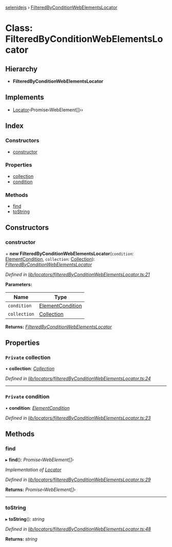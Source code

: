 [selenidejs](../README.md) › [FilteredByConditionWebElementsLocator](filteredbyconditionwebelementslocator.md)

# Class: FilteredByConditionWebElementsLocator

## Hierarchy

* **FilteredByConditionWebElementsLocator**

## Implements

* [Locator](../interfaces/locator.md)‹Promise‹WebElement[]››

## Index

### Constructors

* [constructor](filteredbyconditionwebelementslocator.md#constructor)

### Properties

* [collection](filteredbyconditionwebelementslocator.md#private-collection)
* [condition](filteredbyconditionwebelementslocator.md#private-condition)

### Methods

* [find](filteredbyconditionwebelementslocator.md#find)
* [toString](filteredbyconditionwebelementslocator.md#tostring)

## Constructors

###  constructor

\+ **new FilteredByConditionWebElementsLocator**(`condition`: [ElementCondition](../README.md#elementcondition), `collection`: [Collection](collection.md)): *[FilteredByConditionWebElementsLocator](filteredbyconditionwebelementslocator.md)*

*Defined in [lib/locators/filteredByConditionWebElementsLocator.ts:21](https://github.com/knowledgeexpert/selenidejs/blob/master/lib/locators/filteredByConditionWebElementsLocator.ts#L21)*

**Parameters:**

Name | Type |
------ | ------ |
`condition` | [ElementCondition](../README.md#elementcondition) |
`collection` | [Collection](collection.md) |

**Returns:** *[FilteredByConditionWebElementsLocator](filteredbyconditionwebelementslocator.md)*

## Properties

### `Private` collection

• **collection**: *[Collection](collection.md)*

*Defined in [lib/locators/filteredByConditionWebElementsLocator.ts:24](https://github.com/knowledgeexpert/selenidejs/blob/master/lib/locators/filteredByConditionWebElementsLocator.ts#L24)*

___

### `Private` condition

• **condition**: *[ElementCondition](../README.md#elementcondition)*

*Defined in [lib/locators/filteredByConditionWebElementsLocator.ts:23](https://github.com/knowledgeexpert/selenidejs/blob/master/lib/locators/filteredByConditionWebElementsLocator.ts#L23)*

## Methods

###  find

▸ **find**(): *Promise‹WebElement[]›*

*Implementation of [Locator](../interfaces/locator.md)*

*Defined in [lib/locators/filteredByConditionWebElementsLocator.ts:29](https://github.com/knowledgeexpert/selenidejs/blob/master/lib/locators/filteredByConditionWebElementsLocator.ts#L29)*

**Returns:** *Promise‹WebElement[]›*

___

###  toString

▸ **toString**(): *string*

*Defined in [lib/locators/filteredByConditionWebElementsLocator.ts:48](https://github.com/knowledgeexpert/selenidejs/blob/master/lib/locators/filteredByConditionWebElementsLocator.ts#L48)*

**Returns:** *string*
